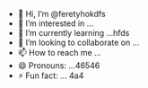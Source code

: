 - 👋 Hi, I’m @feretyhokdfs
- 👀 I’m interested in ...
- 🌱 I’m currently learning ...hfds
- 💞️ I’m looking to collaborate on ...
- 📫 How to reach me ...
- 😄 Pronouns: ...46546
- ⚡ Fun fact: ...
4а4
<!---
feretyhok/feretyhok is a ✨ special ✨ repository because its `README.md` (th65365is file) appearwws on your GitHub profile.
You can click the Preview link to take a look at your changes.sdfsf
--->
